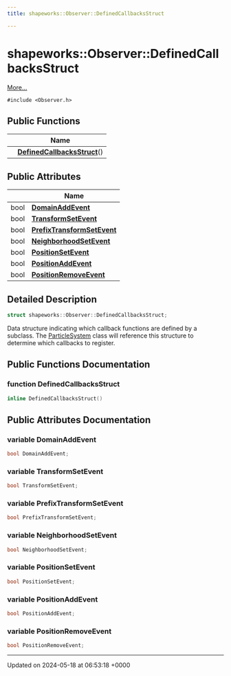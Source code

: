 ```yaml
---
title: shapeworks::Observer::DefinedCallbacksStruct

---
```


# shapeworks::Observer::DefinedCallbacksStruct



 [More...](#detailed-description)


`#include <Observer.h>`

## Public Functions

|                | Name           |
| -------------- | -------------- |
| | **[DefinedCallbacksStruct](../Classes/structshapeworks_1_1Observer_1_1DefinedCallbacksStruct.md#function-definedcallbacksstruct)**() |

## Public Attributes

|                | Name           |
| -------------- | -------------- |
| bool | **[DomainAddEvent](../Classes/structshapeworks_1_1Observer_1_1DefinedCallbacksStruct.md#variable-domainaddevent)**  |
| bool | **[TransformSetEvent](../Classes/structshapeworks_1_1Observer_1_1DefinedCallbacksStruct.md#variable-transformsetevent)**  |
| bool | **[PrefixTransformSetEvent](../Classes/structshapeworks_1_1Observer_1_1DefinedCallbacksStruct.md#variable-prefixtransformsetevent)**  |
| bool | **[NeighborhoodSetEvent](../Classes/structshapeworks_1_1Observer_1_1DefinedCallbacksStruct.md#variable-neighborhoodsetevent)**  |
| bool | **[PositionSetEvent](../Classes/structshapeworks_1_1Observer_1_1DefinedCallbacksStruct.md#variable-positionsetevent)**  |
| bool | **[PositionAddEvent](../Classes/structshapeworks_1_1Observer_1_1DefinedCallbacksStruct.md#variable-positionaddevent)**  |
| bool | **[PositionRemoveEvent](../Classes/structshapeworks_1_1Observer_1_1DefinedCallbacksStruct.md#variable-positionremoveevent)**  |

## Detailed Description

```cpp
struct shapeworks::Observer::DefinedCallbacksStruct;
```


Data structure indicating which callback functions are defined by a subclass. The [ParticleSystem](../Classes/classshapeworks_1_1ParticleSystem.md) class will reference this structure to determine which callbacks to register. 

## Public Functions Documentation

### function DefinedCallbacksStruct

```cpp
inline DefinedCallbacksStruct()
```


## Public Attributes Documentation

### variable DomainAddEvent

```cpp
bool DomainAddEvent;
```


### variable TransformSetEvent

```cpp
bool TransformSetEvent;
```


### variable PrefixTransformSetEvent

```cpp
bool PrefixTransformSetEvent;
```


### variable NeighborhoodSetEvent

```cpp
bool NeighborhoodSetEvent;
```


### variable PositionSetEvent

```cpp
bool PositionSetEvent;
```


### variable PositionAddEvent

```cpp
bool PositionAddEvent;
```


### variable PositionRemoveEvent

```cpp
bool PositionRemoveEvent;
```


-------------------------------

Updated on 2024-05-18 at 06:53:18 +0000